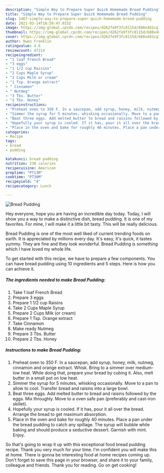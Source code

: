 ```yaml
---
description: "Simple Way to Prepare Super Quick Homemade Bread Pudding"
title: "Simple Way to Prepare Super Quick Homemade Bread Pudding"
slug: 1467-simple-way-to-prepare-super-quick-homemade-bread-pudding
date: 2021-03-14T18:59:47.015Z
image: https://img-global.cpcdn.com/recipes/d262fe9f3fc8115d/680x482cq70/bread-pudding-recipe-main-photo.jpg
thumbnail: https://img-global.cpcdn.com/recipes/d262fe9f3fc8115d/680x482cq70/bread-pudding-recipe-main-photo.jpg
cover: https://img-global.cpcdn.com/recipes/d262fe9f3fc8115d/680x482cq70/bread-pudding-recipe-main-photo.jpg
author: Owen Franklin
ratingvalue: 4.6
reviewcount: 47214
recipeingredient:
- "1 loaf French Bread"
- "3 eggs"
- "1 1/2 cup Raisins"
- "2 Cups Maple Syrup"
- "2 Cups Milk or cream"
- "1 Tsp. Orange extract"
- " Cinnamon"
- " Nutmeg"
- "3 Tbs. Butter"
- "2 Tbs. Honey"
recipeinstructions:
- "Preheat oven to 350 F. In a saucepan, add syrup, honey, milk, nutmeg, cinnamon and orange extract. Whisk. Bring to a simmer over medium-low heat. While doing that, prepare your bread by cubing it. Also, melt butter in a small pot on low heat."
- "Simmer the syrup for 5 minutes, whisking occasionally. Move to a pan to allow to cool. Transfer bread and raisins into a large bowl."
- "Beat three eggs. Add melted butter to bread and raisins followed by the eggs. Mix throughly. Move to a oven safe pan (preferably and cast-iron skillet)."
- "Hopefully your syrup is cooled. If it has, pour it all over the bread. Arrange the bread to get maximum absorption."
- "Place in the oven and bake for roughly 40 minutes. Place a pan under the bread pudding to catch any spillage. The syrup will bubble while baking and should produce a seductive dessert. Garnish with mint. Enjoy."
categories:
- Recipe
tags:
- bread
- pudding

katakunci: bread pudding 
nutrition: 230 calories
recipecuisine: American
preptime: "PT13M"
cooktime: "PT30M"
recipeyield: "4"
recipecategory: Lunch

---
```



![Bread Pudding](https://img-global.cpcdn.com/recipes/d262fe9f3fc8115d/680x482cq70/bread-pudding-recipe-main-photo.jpg)

Hey everyone, hope you are having an incredible day today. Today, I will show you a way to make a distinctive dish, bread pudding. It is one of my favorites. For mine, I will make it a little bit tasty. This will be really delicious.



Bread Pudding is one of the most well liked of current trending foods on earth. It is appreciated by millions every day. It's easy, it's quick, it tastes yummy. They are fine and they look wonderful. Bread Pudding is something which I have loved my whole life.


To get started with this recipe, we have to prepare a few components. You can have bread pudding using 10 ingredients and 5 steps. Here is how you can achieve it.

<!--inarticleads1-->

##### The ingredients needed to make Bread Pudding:

1. Take 1 loaf French Bread
1. Prepare 3 eggs
1. Prepare 1 1/2 cup Raisins
1. Take 2 Cups Maple Syrup
1. Prepare 2 Cups Milk (or cream)
1. Prepare 1 Tsp. Orange extract
1. Take  Cinnamon
1. Make ready  Nutmeg
1. Prepare 3 Tbs. Butter
1. Prepare 2 Tbs. Honey




<!--inarticleads2-->

##### Instructions to make Bread Pudding:

1. Preheat oven to 350 F. In a saucepan, add syrup, honey, milk, nutmeg, cinnamon and orange extract. Whisk. Bring to a simmer over medium-low heat. While doing that, prepare your bread by cubing it. Also, melt butter in a small pot on low heat.
1. Simmer the syrup for 5 minutes, whisking occasionally. Move to a pan to allow to cool. Transfer bread and raisins into a large bowl.
1. Beat three eggs. Add melted butter to bread and raisins followed by the eggs. Mix throughly. Move to a oven safe pan (preferably and cast-iron skillet).
1. Hopefully your syrup is cooled. If it has, pour it all over the bread. Arrange the bread to get maximum absorption.
1. Place in the oven and bake for roughly 40 minutes. Place a pan under the bread pudding to catch any spillage. The syrup will bubble while baking and should produce a seductive dessert. Garnish with mint. Enjoy.




So that's going to wrap it up with this exceptional food bread pudding recipe. Thank you very much for your time. I'm confident you will make this at home. There is gonna be interesting food at home recipes coming up. Don't forget to save this page in your browser, and share it to your family, colleague and friends. Thank you for reading. Go on get cooking!
